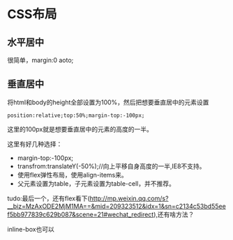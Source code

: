 # CSS布局
## 水平居中
很简单，margin:0 aoto;

## 垂直居中
将html和body的height全部设置为100%，然后把想要垂直居中的元素设置

`position:relative;top:50%;margin-top:-100px;`

这里的100px就是想要垂直居中的元素的高度的一半。

这里有好几种选择：

 - margin-top:-100px;
 - transfrom:translateY(-50%);//向上平移自身高度的一半,IE8不支持。
 - 使用flex弹性布局，使用align-items来。
 - 父元素设置为table，子元素设置为table-cell，并不推荐。

 tudo:最后一个，还有flex看下(http://mp.weixin.qq.com/s?__biz=MzAxODE2MjM1MA==&mid=209323512&idx=1&sn=c2134c53bd55eef5bb977839c629b087&scene=21#wechat_redirect),还有啥方法？

inline-box也可以
